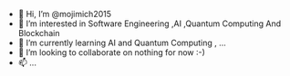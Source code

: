 - 👋 Hi, I’m @mojimich2015
- 👀 I’m interested in Software Engineering ,AI ,Quantum Computing And Blockchain
- 🌱 I’m currently learning AI and Quantum Computing , ...
- 💞️ I’m looking to collaborate on nothing for now :-)
- 📫 ...

<!---
mojimich2015/mojimich2015 is a ✨ special ✨ repository because its `README.md` (this file) appears on your GitHub profile.
You can click the Preview link to take a look at your changes.
--->
